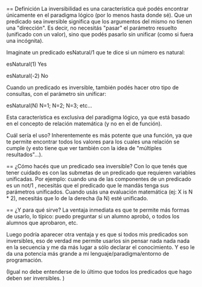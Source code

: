 == Definición La inversibilidad es una característica qué podés encontrar únicamente en el paradigma lógico (por lo menos hasta donde sé). Que un predicado sea inversible significa que los argumentos del mismo no tienen una "dirección". Es decir, no necesitás "pasar" el parámetro resuelto (unificado con un valor), sino que podés pasarlo sin unificar (como si fuera una incógnita).

Imaginate un predicado esNatural/1 que te dice si un número es natural:

esNatural(1) Yes

esNatural(-2) No

Cuando un predicado es inversible, también podés hacer otro tipo de consultas, con el parámetro sin unificar:

esNatural(N) N=1; N=2; N=3; etc...

Esta característica es exclusiva del paradigma lógico, ya que está basado en el concepto de relación matemática (y no en el de función).

Cuál sería el uso? Inherentemente es más potente que una función, ya que te permite encontrar todos los valores para los cuales una relación se cumple (y esto tiene que ver también con la idea de "múltiples resultados"...).

== ¿Cómo hacés que un predicado sea inversible? Con lo que tenés que tener cuidado es con las submetas de un predicado que requieren variables unificadas. Por ejemplo: cuando una de las componentes de un predicado es un not/1 , necesitás que el predicado que le mandás tenga sus parámetros unificados. Cuando usás una evaluación matemática (ej: X is N \* 2), necesitás que lo de la derecha (la N) esté unificado.

== ¿Y para qué sirve? La ventaja inmediata es que te permite más formas de usarlo, lo típico: puedo preguntar si un alumno aprobó, o todos los alumnos que aprobaron, etc.

Luego podría aparecer otra ventaja y es que si todos mis predicados son inversibles, eso de verdad me permite usarlos sin pensar nada nada nada en la secuencia y me da más lugar a sólo declarar el conocimiento. Y eso le da una potencia más grande a mi lenguaje/paradigma/entorno de programación.

(Igual no debe entenderse de lo último que todos los predicados que hago deben ser inversibles. )

